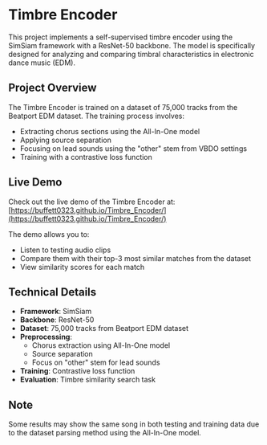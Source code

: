 # Timbre Encoder

This project implements a self-supervised timbre encoder using the SimSiam framework with a ResNet-50 backbone. The model is specifically designed for analyzing and comparing timbral characteristics in electronic dance music (EDM).

## Project Overview

The Timbre Encoder is trained on a dataset of 75,000 tracks from the Beatport EDM dataset. The training process involves:
- Extracting chorus sections using the All-In-One model
- Applying source separation
- Focusing on lead sounds using the "other" stem from VBDO settings
- Training with a contrastive loss function

## Live Demo

Check out the live demo of the Timbre Encoder at: [https://buffett0323.github.io/Timbre_Encoder/](https://buffett0323.github.io/Timbre_Encoder/)

The demo allows you to:
- Listen to testing audio clips
- Compare them with their top-3 most similar matches from the dataset
- View similarity scores for each match

## Technical Details

- **Framework**: SimSiam
- **Backbone**: ResNet-50
- **Dataset**: 75,000 tracks from Beatport EDM dataset
- **Preprocessing**: 
  - Chorus extraction using All-In-One model
  - Source separation
  - Focus on "other" stem for lead sounds
- **Training**: Contrastive loss function
- **Evaluation**: Timbre similarity search task

## Note

Some results may show the same song in both testing and training data due to the dataset parsing method using the All-In-One model.
